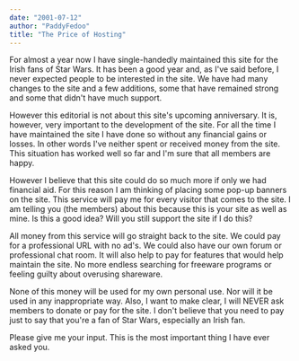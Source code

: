 ```yaml
---
date: "2001-07-12"
author: "PaddyFedoo"
title: "The Price of Hosting"
---
```


For almost a year now I have single-handedly maintained this site for the Irish fans of Star Wars. It has been a good year and, as I've said before, I never expected people to be interested in the site. We have had many changes to the site and a few additions, some that have remained strong and some that didn't have much support.

However this editorial is not about this site's upcoming anniversary. It is, however, very important to the development of the site. For all the time I have maintained the site I have done so without any financial gains or losses. In other words I've neither spent or received money from the site. This situation has worked well so far and I'm sure that all members are happy.

However I believe that this site could do so much more if only we had financial aid. For this reason I am thinking of placing some pop-up banners on the site. This service will pay me for every visitor that comes to the site. I am telling you (the members) about this because this is your site as well as mine. Is this a good idea? Will you still support the site if I do this?

All money from this service will go straight back to the site. We could pay for a professional URL with no ad's. We could also have our own forum or professional chat room. It will also help to pay for features that would help maintain the site. No more endless searching for freeware programs or feeling guilty about overusing shareware.

None of this money will be used for my own personal use. Nor will it be used in any inappropriate way. Also, I want to make clear, I will NEVER ask members to donate or pay for the site. I don't believe that you need to pay just to say that you're a fan of Star Wars, especially an Irish fan.

Please give me your input. This is the most important thing I have ever asked you.
